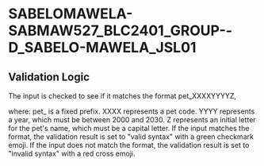 # SABELOMAWELA-SABMAW527_BLC2401_GROUP--D_SABELO-MAWELA_JSL01
## Validation Logic

The input is checked to see if it matches the format pet_XXXXYYYYZ,

where: pet_ is a fixed prefix.
XXXX represents a pet code.
YYYY represents a year, which must be between 2000 and 2030.
Z represents an initial letter for the pet's name, which must be a capital letter.
If the input matches the format, the validation result is set to "valid syntax" with a green checkmark emoji.
If the input does not match the format, the validation result is set to "invalid syntax" with a red cross emoji.
